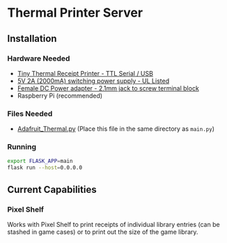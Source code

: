 # Thermal Printer Server
## Installation
### Hardware Needed
* [Tiny Thermal Receipt Printer - TTL Serial / USB](https://www.adafruit.com/product/2751)
* [5V 2A (2000mA) switching power supply - UL Listed](https://www.adafruit.com/product/276)
* [Female DC Power adapter - 2.1mm jack to screw terminal block](https://www.adafruit.com/product/368)
* Raspberry Pi (recommended)

### Files Needed
* [Adafruit_Thermal.py](https://github.com/adafruit/Python-Thermal-Printer/blob/master/Adafruit_Thermal.py) (Place this file in the same directory as `main.py`)

### Running
```bash
export FLASK_APP=main
flask run --host=0.0.0.0
```

## Current Capabilities
### Pixel Shelf
Works with Pixel Shelf to print receipts of individual library entries (can be stashed in game cases) or to print out the size of the game library.
